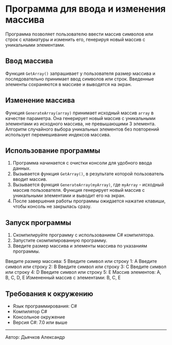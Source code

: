 # Программа для ввода и изменения массива

Программа позволяет пользователю ввести массив символов или строк с клавиатуры и изменить его, генерируя новый массив с уникальными элементами.

## Ввод массива

Функция `GetArray()` запрашивает у пользователя размер массива и последовательно принимает ввод символов или строк. Введенные элементы сохраняются в массиве и выводятся на экран.

## Изменение массива

Функция `GenerateArray(array)` принимает исходный массив `array` в качестве параметра. Она генерирует новый массив с уникальными элементами из исходного массива, не превышающими 3 элемента. Алгоритм случайного выбора уникальных элементов без повторений использует перемешивание индексов массива.

## Использование программы

1. Программа начинается с очистки консоли для удобного ввода данных.
2. Вызывается функция `GetArray()`, в результате которой пользователь вводит массив.
3. Вызывается функция `GenerateArray(myArray)`, где `myArray` - исходный массив пользователя. Функция генерирует новый массив с уникальными элементами и выводит его на экран.
4. После завершения работы программы ожидается нажатие клавиши, чтобы консоль не закрылась сразу.

## Запуск программы

1. Скомпилируйте программу с использованием C# компилятора.
2. Запустите скомпилированную программу.
3. Введите размер массива и элементы массива по указаниям программы.

Введите размер массива: 5
Введите символ или строку 1: A
Введите символ или строку 2: B
Введите символ или строку 3: C
Введите символ или строку 4: D
Введите символ или строку 5: E
Массив элементов: A, B, C, D, E
Измененный массив с элементами: B, C, E

## Требования к окружению

- Язык программирования: C#
- Компилятор C#
- Консольное окружение
- Версия C#: 7.0 или выше

---
Автор: Дьячков Александр
